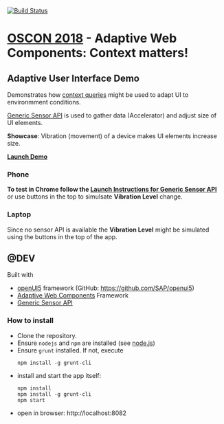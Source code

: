 [![Build Status](https://travis-ci.org/mak-elena/ui5-awc-shakeDemo.svg?branch=master)](https://travis-ci.org/mak-elena/ui5-awc-shakeDemo)
# [OSCON 2018](https://conferences.oreilly.com/oscon/oscon-or) - **Adaptive Web Components: Context matters!**

## Adaptive User Interface Demo

Demonstrates how [context queries](https://github.com/FraunhoferIAO/awc-core/blob/master/doc/API.md#contextquery) might be used to adapt UI to environmment conditions.

 [Generic Sensor API](https://www.w3.org/TR/generic-sensor/) is used to gather data (Accelerator) and adjust size of UI elements.

**Showcase**: Vibration (movement) of a device makes UI elements increase size.

**[Launch Demo](https://mak-elena.github.io/ui5-awc-shakeDemo/)**

### Phone

**To test in Chrome follow the
[Launch Instructions for Generic Sensor API](https://intel.github.io/generic-sensor-demos/)** or use buttons in the top to simulsate **Vibration Level** change.


### Laptop
Since no sensor API is available the **Vibration Level** might be
simulated using the buttons in the top of the app.

## @DEV

Built with
* [openUI5](https://openui5.hana.ondemand.com/) framework (GitHub: https://github.com/SAP/openui5)
* [Adaptive Web Components](https://github.com/FraunhoferIAO/awc-core) Framework
* [Generic Sensor API](https://www.w3.org/TR/generic-sensor/)

### How to install

 * Clone the repository.
 * Ensure `nodejs` and `npm` are installed (see [node.js](http://nodejs.org/))
 * Ensure `grunt` installed. If not, execute
    ````
    npm install -g grunt-cli
    ````
 * install and start the app itself:
    ````
    npm install
    npm install -g grunt-cli
    npm start
    ````
 * open in browser: http://localhost:8082

